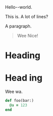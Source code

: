 Hello--world.

This is.
A lot of lines?

A paragraph.
> Wee
Nice!

# Heading

# Head	ing
Wee wa.

```ruby script
def foo(bar:)
  @a = 123
end
```

